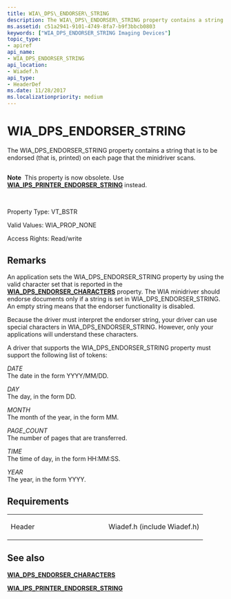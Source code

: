 ```yaml
---
title: WIA\_DPS\_ENDORSER\_STRING
description: The WIA\_DPS\_ENDORSER\_STRING property contains a string that is to be endorsed (that is, printed) on each page that the minidriver scans.
ms.assetid: c51a2941-9101-4749-8fa7-b9f3bbcb0803
keywords: ["WIA_DPS_ENDORSER_STRING Imaging Devices"]
topic_type:
- apiref
api_name:
- WIA_DPS_ENDORSER_STRING
api_location:
- Wiadef.h
api_type:
- HeaderDef
ms.date: 11/28/2017
ms.localizationpriority: medium
---
```


# WIA\_DPS\_ENDORSER\_STRING


The WIA\_DPS\_ENDORSER\_STRING property contains a string that is to be endorsed (that is, printed) on each page that the minidriver scans.

## <span id="ddk_wia_dps_endorser_string_si"></span><span id="DDK_WIA_DPS_ENDORSER_STRING_SI"></span>


**Note**  This property is now obsolete. Use [**WIA\_IPS\_PRINTER\_ENDORSER\_STRING**](wia-ips-printer-endorser-string.md) instead.

 

Property Type: VT\_BSTR

Valid Values: WIA\_PROP\_NONE

Access Rights: Read/write

Remarks
-------

An application sets the WIA\_DPS\_ENDORSER\_STRING property by using the valid character set that is reported in the [**WIA\_DPS\_ENDORSER\_CHARACTERS**](wia-dps-endorser-characters.md) property. The WIA minidriver should endorse documents only if a string is set in WIA\_DPS\_ENDORSER\_STRING. An empty string means that the endorser functionality is disabled.

Because the driver must interpret the endorser string, your driver can use special characters in WIA\_DPS\_ENDORSER\_STRING. However, only your applications will understand these characters.

A driver that supports the WIA\_DPS\_ENDORSER\_STRING property must support the following list of tokens:

<span id="_DATE__"></span><span id="_date__"></span>$DATE$   
The date in the form YYYY/MM/DD.

<span id="_DAY__"></span><span id="_day__"></span>$DAY$   
The day, in the form DD.

<span id="_MONTH__"></span><span id="_month__"></span>$MONTH$   
The month of the year, in the form MM.

<span id="_PAGE_COUNT__"></span><span id="_page_count__"></span>$PAGE\_COUNT$   
The number of pages that are transferred.

<span id="_TIME__"></span><span id="_time__"></span>$TIME$   
The time of day, in the form HH:MM:SS.

<span id="_YEAR__"></span><span id="_year__"></span>$YEAR$   
The year, in the form YYYY.

Requirements
------------

<table>
<colgroup>
<col width="50%" />
<col width="50%" />
</colgroup>
<tbody>
<tr class="odd">
<td><p>Header</p></td>
<td>Wiadef.h (include Wiadef.h)</td>
</tr>
</tbody>
</table>

## See also


[**WIA\_DPS\_ENDORSER\_CHARACTERS**](wia-dps-endorser-characters.md)

[**WIA\_IPS\_PRINTER\_ENDORSER\_STRING**](wia-ips-printer-endorser-string.md)

 

 







